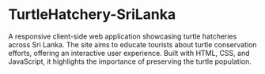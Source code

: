 # TurtleHatchery-SriLanka
A responsive client-side web application showcasing turtle hatcheries across Sri Lanka. The site aims to educate tourists about turtle conservation efforts, offering an interactive user experience. Built with HTML, CSS, and JavaScript, it highlights the importance of preserving the turtle population.
